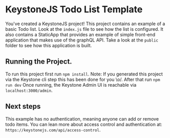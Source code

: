 # KeystoneJS Todo List Template

You've created a KeystoneJS project! This project contains an example of a basic Todo list. Look at the `index.js` file to see how the list is configured. It also contains a StaticApp that provides an example of simple front-end application that makes use of the graphQL API. Take a look at the `public` folder to see how this application is built.

## Running the Project.

To run this project first run `npm install`. Note: If you generated this project via the Keystone cli step this has been done for you \\o/.
After that run `npm run dev`
Once running, the Keystone Admin UI is reachable via `localhost:3000/admin`.

## Next steps

This example has no authentication, meaning anyone can add or remove todo items. You can lean more about access control and authentication at: `https://keystonejs.com/api/access-control`.
